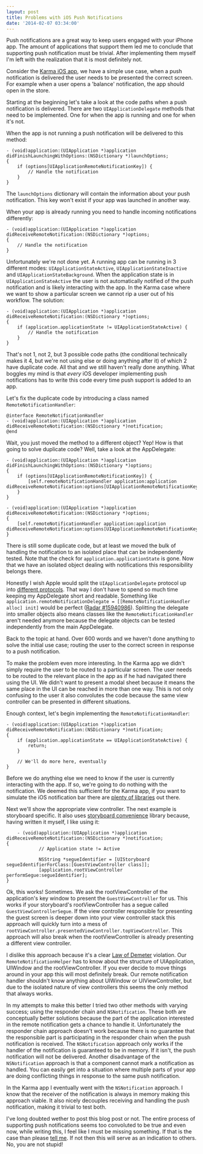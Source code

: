 ```yaml
---
layout: post
title: Problems with iOS Push Notifications
date: '2014-02-07 03:34:00'
---
```


Push notifications are a great way to keep users engaged with your iPhone app. The amount of applications that support them led me to conclude that supporting push notification must be trivial. After implementing them myself I'm left with the realization that it is most definitely not.

Consider the [Karma iOS app][], we have a simple use case, when a push notification is delivered the user needs to be presented the correct screen. For example when a user opens a 'balance' notification, the app should open in the store.

[Karma iOS app]: https://itunes.apple.com/us/app/id673069729?mt=8

Starting at the beginning let's take a look at the code paths when a push notification is delivered. There are two `UIApplicationDelegate` methods that need to be implemented. One for when the app is running and one for when it's not.

When the app is not running a push notification will be delivered to this method:

    - (void)application:(UIApplication *)application didFinishLaunchingWithOptions:(NSDictionary *)launchOptions;
    {
        if (options[UIApplicationRemoteNotificationKey]) {
            // Handle the notification
        }
    }

The `launchOptions` dictionary will contain the information about your push notification. This key won't exist if your app was launched in another way.

When your app is already running you need to handle incoming notifications differently:

    - (void)application:(UIApplication *)application didReceiveRemoteNotification:(NSDictionary *)options;
    {
        // Handle the notification
    }

Unfortunately we're not done yet. A running app can be running in 3 different modes: `UIApplicationStateActive`, `UIApplicationStateInactive` and `UIApplicationStateBackground`. When the application state is in `UIApplicationStateActive` the user is not automatically notified of the push notification and is likely interacting with the app. In the Karma case where we want to show a particular screen we cannot rip a user out of his workflow. The solution:

    - (void)application:(UIApplication *)application didReceiveRemoteNotification:(NSDictionary *)options;
    {
        if (application.applicationState != UIApplicationStateActive) {
            // Handle the notification
        }
    }

That's not 1, not 2, but 3 possible code paths (the conditional technically makes it 4, but we're not using else or doing anything after it) of which 2 have duplicate code. All that and we still haven't really done anything. What boggles my mind is that _every_ iOS developer implementing push notifications has to write this code every time push support is added to an app.

Let's fix the duplicate code by introducing a class named `RemoteNotificationHandler`:

    @interface RemoteNotificationHandler
    - (void)application:(UIApplication *)application didReceiveRemoteNotification:(NSDictionary *)notification;
    @end

Wait, you just moved the method to a different object? Yep! How is that going to solve duplicate code? Well, take a look at the  AppDelegate:

    - (void)application:(UIApplication *)application didFinishLaunchingWithOptions:(NSDictionary *)options;
    {
        if (options[UIApplicationRemoteNotificationKey]) {
            [self.remoteNotificationHandler application:application didReceiveRemoteNotification:options[UIApplicationRemoteNotificationKey];
        }
    }

    - (void)application:(UIApplication *)application didReceiveRemoteNotification:(NSDictionary *)options;
    {
        [self.remoteNotificationHandler application:application didReceiveRemoteNotification:options[UIApplicationRemoteNotificationKey];
    }

There is still some duplicate code, but at least we moved the bulk of handling the notification to an isolated place that can be independently tested. Note that the check for `application.applicationState` is gone. Now that we have an isolated object dealing with notifications this responsibility belongs there.

Honestly I wish Apple would split the `UIApplicationDelegate` protocol up into [different protocols](https://github.com/JaviSoto/JSDecoupledAppDelegate). That way I don't have to spend so much time keeping my AppDelegate short and readable. Something like `application.remoteNotificationDelegate = [[RemoteNotificationHandler alloc] init]` would be perfect ([Radar #15940986](https://bugreport.apple.com)). Splitting the delegate into smaller objects also means classes like the `RemoteNotificationHandler` aren't needed anymore because the delegate objects can be tested independently from the main AppDelegate.

Back to the topic at hand. Over 600 words and we haven't done anything to solve the initial use case; routing the user to the correct screen in response to a push notification.

To make the problem even more interesting. In the Karma app we didn't simply require the user to be routed to a particular screen. The user needs to be routed to the relevant place in the app as if he had navigated there using the UI. We didn't want to present a modal sheet because it means the same place in the UI can be reached in more than one way. This is not only confusing to the user it also convolutes the code because the same view controller can be presented in different situations.

Enough context, let's begin implementing the `RemoteNotificationHandler`:

    - (void)application:(UIApplication *)application didReceiveRemoteNotification:(NSDictionary *)notification;
    {
        if (application.applicationState == UIApplicationStateActive) {
            return;
        }

        // We'll do more here, eventually
    }

Before we do anything else we need to know if the user is currently interacting with the app. If so, we're going to do nothing with the notification. We deemed this sufficient for the Karma app, if you want to simulate the iOS notification bar there are [plenty of libraries](http://cocoapods.org/?q=notification) out there.

Next we'll show the appropriate view controller. The next example is storyboard specific. It also uses [storyboard convenience](https://github.com/klaaspieter/KPAStoryboardConvenience) library because, having written it myself, I like using it:

        - (void)application:(UIApplication *)application didReceiveRemoteNotification:(NSDictionary *)notification;
    {
				// Application state != Active

				NSString *segueIdentifier = [UIStoryboard segueIdentifierForClass:[GuestViewController class]];
				[application.rootViewController performSegue:segueIdentifier];
    }

Ok, this works! Sometimes. We ask the rootViewController of the application's key window to present the `GuestViewController` for us. This works if your storyboard's rootViewController has a segue called `GuestViewControllerSegue`. If the view controller responsible for presenting the guest screen is deeper down into your view controller stack this approach will quickly turn into a mess of  `rootViewController.presentedViewController.topViewController`. This approach will also break when the rootViewController is already presenting a different view controller.

I dislike this approach because it's a clear [Law of Demeter](http://en.wikipedia.org/wiki/Law_of_Demeter) violation. Our `RemoteNotificationHelper` has to know about the structure of UIApplication, UIWindow and the rootViewController. If you ever decide to move things around in your app this will most definitely break. Our remote notification handler shouldn't know anything about UIWindow or UIViewController, but due to the isolated nature of view controllers this seems the only method that always works.

In my attempts to make this better I tried two other methods with varying success; using the responder chain and `NSNotification`. These both are conceptually better solutions because the part of the application interested in the remote notification gets a chance to handle it. Unfortunately the responder chain approach doesn't work because there is no guarantee that the responsible part is participating in the responder chain when the push notification is received. The `NSNotification` approach only works if the handler of the notification is guaranteed to be in memory. If it isn't, the push notification will not be delivered. Another disadvantage of the `NSNotification` approach is that a component cannot mark a notification as handled. You can easily get into a situation where multiple parts of your app are doing conflicting things in response to the same push notification.

In the Karma app I eventually went with the `NSNotification` approach. I know that the receiver of the notification is always in memory making this approach viable. It also nicely decouples receiving and handling the push notification, making it trivial to test both.

I've long doubted wether to post this blog post or not. The entire process of supporting push notifications seems too convoluted to be true and even now, while writing this, I feel like I must be missing something. If that is the case than please [tell me](https://twitter.com/klaaspieter). If not then this will serve as an indication to others. No, you are not stupid!